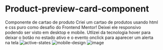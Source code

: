 # Product-preview-card-component
Componente de cartao de produto
Criei um cartao  de produtos usando html e css puro como desafio do Frontend Mentor! 
Deixei ele  responsivo podendo ser visto em desktop e mobile. 
Utlizei da tecnologia hover para deixar  o botão no estado ativo e o evento onclick para aparecer um alerta na tela
![active-states](https://user-images.githubusercontent.com/108810673/178591989-93d3e8d4-ce68-4bb2-ac99-d88b4b7140c0.jpg) 
![mobile-design](https://user-images.githubusercontent.com/108810673/178592322-15cc9747-a7b2-4ff9-8929-bbc6d9053ba5.jpg)
![image](https://user-images.githubusercontent.com/108810673/178594218-c5206e27-e2c4-4e50-b4ca-12a70b793747.png)
